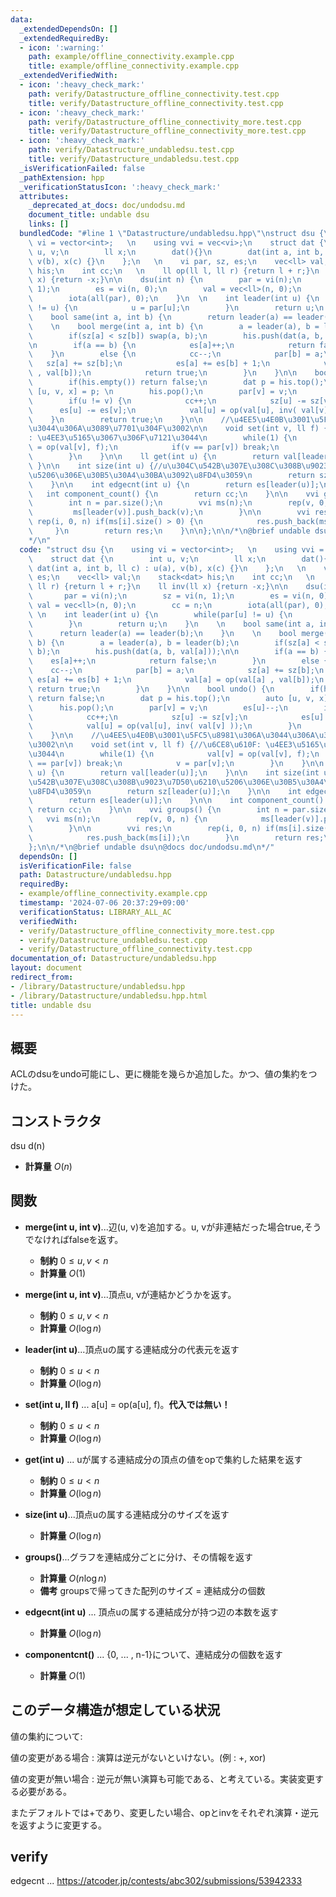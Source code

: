 ```yaml
---
data:
  _extendedDependsOn: []
  _extendedRequiredBy:
  - icon: ':warning:'
    path: example/offline_connectivity.example.cpp
    title: example/offline_connectivity.example.cpp
  _extendedVerifiedWith:
  - icon: ':heavy_check_mark:'
    path: verify/Datastructure_offline_connectivity.test.cpp
    title: verify/Datastructure_offline_connectivity.test.cpp
  - icon: ':heavy_check_mark:'
    path: verify/Datastructure_offline_connectivity_more.test.cpp
    title: verify/Datastructure_offline_connectivity_more.test.cpp
  - icon: ':heavy_check_mark:'
    path: verify/Datastructure_undabledsu.test.cpp
    title: verify/Datastructure_undabledsu.test.cpp
  _isVerificationFailed: false
  _pathExtension: hpp
  _verificationStatusIcon: ':heavy_check_mark:'
  attributes:
    _deprecated_at_docs: doc/undodsu.md
    document_title: undable dsu
    links: []
  bundledCode: "#line 1 \"Datastructure/undabledsu.hpp\"\nstruct dsu {\n    using\
    \ vi = vector<int>;   \n    using vvi = vec<vi>;\n    struct dat {\n        int\
    \ u, v;\n        ll x;\n        dat(){}\n        dat(int a, int b, ll c) : u(a),\
    \ v(b), x(c) {}\n    };\n   \n    vi par, sz, es;\n    vec<ll> val;\n    stack<dat>\
    \ his;\n    int cc;\n   \n    ll op(ll l, ll r) {return l + r;}\n    ll inv(ll\
    \ x) {return -x;}\n\n    dsu(int n) {\n        par = vi(n);\n        sz = vi(n,\
    \ 1);\n        es = vi(n, 0);\n        val = vec<ll>(n, 0);\n        cc = n;\n\
    \        iota(all(par), 0);\n    }\n  \n    int leader(int u) {\n        while(par[u]\
    \ != u) {\n            u = par[u];\n        }\n        return u;\n    }\n    \n\
    \    bool same(int a, int b) {\n        return leader(a) == leader(b);\n    }\n\
    \    \n    bool merge(int a, int b) {\n        a = leader(a), b = leader(b);\n\
    \        if(sz[a] < sz[b]) swap(a, b);\n        his.push(dat(a, b, val[a]));\n\
    \n        if(a == b) {\n            es[a]++;\n            return false;\n    \
    \    }\n        else {\n            cc--;\n            par[b] = a;\n         \
    \   sz[a] += sz[b];\n            es[a] += es[b] + 1;\n            val[a] = op(val[a]\
    \ , val[b]);\n            return true;\n        }\n    }\n\n    bool undo() {\n\
    \        if(his.empty()) return false;\n        dat p = his.top();\n        auto\
    \ [u, v, x] = p; \n        his.pop();\n        par[v] = v;\n        es[u]--;\n\
    \        if(u != v) {\n            cc++;\n            sz[u] -= sz[v];\n      \
    \      es[u] -= es[v];\n            val[u] = op(val[u], inv( val[v] ));\n    \
    \    }\n        return true;\n    }\n\n    //\u4EE5\u4E0B\u3001\u5FC5\u8981\u306A\
    \u3044\u306A\u3089\u7701\u304F\u3002\n\n    void set(int v, ll f) {//\u6CE8\u610F\
    : \u4EE3\u5165\u3067\u306F\u7121\u3044\n        while(1) {\n            val[v]\
    \ = op(val[v], f);\n            if(v == par[v]) break;\n            v = par[v];\n\
    \        }\n    }\n\n    ll get(int u) {\n        return val[leader(u)];\n   \
    \ }\n\n    int size(int u) {//u\u304C\u542B\u307E\u308C\u308B\u9023\u7D50\u6210\
    \u5206\u306E\u30B5\u30A4\u30BA\u3092\u8FD4\u3059\n        return sz[leader(u)];\n\
    \    }\n\n    int edgecnt(int u) {\n        return es[leader(u)];\n    }\n\n \
    \   int component_count() {\n        return cc;\n    }\n\n    vvi groups() {\n\
    \        int n = par.size();\n        vvi ms(n);\n        rep(v, 0, n) {\n   \
    \         ms[leader(v)].push_back(v);\n        }\n\n        vvi res;\n       \
    \ rep(i, 0, n) if(ms[i].size() > 0) {\n            res.push_back(ms[i]);\n   \
    \     }\n        return res;\n    }\n\n};\n\n/*\n@brief undable dsu\n@docs doc/undodsu.md\n\
    */\n"
  code: "struct dsu {\n    using vi = vector<int>;   \n    using vvi = vec<vi>;\n\
    \    struct dat {\n        int u, v;\n        ll x;\n        dat(){}\n       \
    \ dat(int a, int b, ll c) : u(a), v(b), x(c) {}\n    };\n   \n    vi par, sz,\
    \ es;\n    vec<ll> val;\n    stack<dat> his;\n    int cc;\n   \n    ll op(ll l,\
    \ ll r) {return l + r;}\n    ll inv(ll x) {return -x;}\n\n    dsu(int n) {\n \
    \       par = vi(n);\n        sz = vi(n, 1);\n        es = vi(n, 0);\n       \
    \ val = vec<ll>(n, 0);\n        cc = n;\n        iota(all(par), 0);\n    }\n \
    \ \n    int leader(int u) {\n        while(par[u] != u) {\n            u = par[u];\n\
    \        }\n        return u;\n    }\n    \n    bool same(int a, int b) {\n  \
    \      return leader(a) == leader(b);\n    }\n    \n    bool merge(int a, int\
    \ b) {\n        a = leader(a), b = leader(b);\n        if(sz[a] < sz[b]) swap(a,\
    \ b);\n        his.push(dat(a, b, val[a]));\n\n        if(a == b) {\n        \
    \    es[a]++;\n            return false;\n        }\n        else {\n        \
    \    cc--;\n            par[b] = a;\n            sz[a] += sz[b];\n           \
    \ es[a] += es[b] + 1;\n            val[a] = op(val[a] , val[b]);\n           \
    \ return true;\n        }\n    }\n\n    bool undo() {\n        if(his.empty())\
    \ return false;\n        dat p = his.top();\n        auto [u, v, x] = p; \n  \
    \      his.pop();\n        par[v] = v;\n        es[u]--;\n        if(u != v) {\n\
    \            cc++;\n            sz[u] -= sz[v];\n            es[u] -= es[v];\n\
    \            val[u] = op(val[u], inv( val[v] ));\n        }\n        return true;\n\
    \    }\n\n    //\u4EE5\u4E0B\u3001\u5FC5\u8981\u306A\u3044\u306A\u3089\u7701\u304F\
    \u3002\n\n    void set(int v, ll f) {//\u6CE8\u610F: \u4EE3\u5165\u3067\u306F\u7121\
    \u3044\n        while(1) {\n            val[v] = op(val[v], f);\n            if(v\
    \ == par[v]) break;\n            v = par[v];\n        }\n    }\n\n    ll get(int\
    \ u) {\n        return val[leader(u)];\n    }\n\n    int size(int u) {//u\u304C\
    \u542B\u307E\u308C\u308B\u9023\u7D50\u6210\u5206\u306E\u30B5\u30A4\u30BA\u3092\
    \u8FD4\u3059\n        return sz[leader(u)];\n    }\n\n    int edgecnt(int u) {\n\
    \        return es[leader(u)];\n    }\n\n    int component_count() {\n       \
    \ return cc;\n    }\n\n    vvi groups() {\n        int n = par.size();\n     \
    \   vvi ms(n);\n        rep(v, 0, n) {\n            ms[leader(v)].push_back(v);\n\
    \        }\n\n        vvi res;\n        rep(i, 0, n) if(ms[i].size() > 0) {\n\
    \            res.push_back(ms[i]);\n        }\n        return res;\n    }\n\n\
    };\n\n/*\n@brief undable dsu\n@docs doc/undodsu.md\n*/"
  dependsOn: []
  isVerificationFile: false
  path: Datastructure/undabledsu.hpp
  requiredBy:
  - example/offline_connectivity.example.cpp
  timestamp: '2024-07-06 20:37:29+09:00'
  verificationStatus: LIBRARY_ALL_AC
  verifiedWith:
  - verify/Datastructure_offline_connectivity_more.test.cpp
  - verify/Datastructure_undabledsu.test.cpp
  - verify/Datastructure_offline_connectivity.test.cpp
documentation_of: Datastructure/undabledsu.hpp
layout: document
redirect_from:
- /library/Datastructure/undabledsu.hpp
- /library/Datastructure/undabledsu.hpp.html
title: undable dsu
---
```

## 概要
ACLのdsuをundo可能にし、更に機能を幾らか追加した。かつ、値の集約をつけた。

## コンストラクタ
dsu d(n)
- **計算量**
    $O(n)$

## 関数

- **merge(int u, int v)**...辺(u, v)を追加する。u, vが非連結だった場合true,そうでなければfalseを返す。
    - **制約**
    $0 \le u, v < n$
    - **計算量**
    $O(1)$

- **merge(int u, int v)**...頂点u, vが連結かどうかを返す。
    - **制約**
    $0 \le u, v < n$
    - **計算量**
    $O(\log{n})$

- **leader(int u)**...頂点uの属する連結成分の代表元を返す
    - **制約**
    $0 \le u < n$
    - **計算量**
    $O(\log{n})$
- **set(int u, ll f)** ... a[u] = op(a[u], f)。**代入では無い！**
    - **制約**
    $0 \le u < n$
    - **計算量**
    $O(\log{n})$

- **get(int u)** ... uが属する連結成分の頂点の値をopで集約した結果を返す
   - **制約**
    $0 \le u < n$
    - **計算量**
    $O(\log{n})$

- **size(int u)**...頂点uの属する連結成分のサイズを返す
    - **計算量**
    $O(\log{n})$


- **groups()**...グラフを連結成分ごとに分け、その情報を返す
    - **計算量**
    $O(n \log n)$
    - **備考**
    groupsで帰ってきた配列のサイズ = 連結成分の個数
 
- **edgecnt(int u)** ... 頂点uの属する連結成分が持つ辺の本数を返す
    - **計算量**
    $O(\log{n})$

- **componentcnt()** ... {0, ... , n-1}について、連結成分の個数を返す
    - **計算量**
    $O(1)$

## このデータ構造が想定している状況
値の集約について: <br>

値の変更がある場合 : 演算は逆元がないといけない。(例 : +, xor)<br>

値の変更が無い場合 : 逆元が無い演算も可能である、と考えている。実装変更する必要がある。<br>

またデフォルトでは+であり、変更したい場合、opとinvをそれぞれ演算・逆元を返すように変更する。

## verify
edgecnt ... https://atcoder.jp/contests/abc302/submissions/53942333

